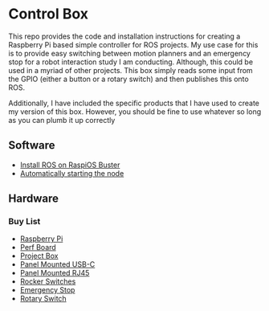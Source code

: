 # Control Box

This repo provides the code and installation instructions for creating a
Raspberry Pi based simple controller for ROS projects. My use case for this is
to provide easy switching between motion planners and an emergency stop for a
robot interaction study I am conducting. Although, this could be used in a
myriad of other projects. This box simply reads some input from the GPIO (either
a button or a rotary switch) and then publishes this onto ROS. 

Additionally, I have included the specific products that I have used to create 
my version of this box. However, you should be fine to use whatever so long as
you can plumb it up correctly

## Software
- [Install ROS on RaspiOS Buster](https://varhowto.com/install-ros-noetic-raspberry-pi-4/#ROS_Noetic_Raspberry_Pi)
- [Automatically starting the node](http://docs.ros.org/en/jade/api/robot_upstart/html/)


## Hardware
### Buy List
- [Raspberry Pi](https://www.amazon.com/gp/product/B089ZSGF8M/ref=ppx_yo_dt_b_search_asin_title?ie=UTF8&psc=1)
- [Perf Board](https://www.amazon.com/gp/product/B07FFDFLZ3/ref=ppx_yo_dt_b_asin_title_o00_s00?ie=UTF8&th=1)
- [Project Box](https://www.amazon.com/dp/B09B6RB6MR?ref=ppx_yo2ov_dt_b_product_details&th=1)
- [Panel Mounted USB-C](https://www.amazon.com/dp/B08HS6X44P?ref=ppx_yo2ov_dt_b_product_details&th=1)
- [Panel Mounted RJ45](https://www.amazon.com/dp/B08H8JM451?ref=ppx_yo2ov_dt_b_product_details&th=1)
- [Rocker Switches](https://www.amazon.com/dp/B07MFQ4TNK?ref=ppx_yo2ov_dt_b_product_details&th=1)
- [Emergency Stop](https://www.amazon.com/dp/B07WTL3KPB?ref=ppx_yo2ov_dt_b_product_details&th=1)
- [Rotary Switch](https://www.amazon.com/dp/B07JKQ7YPP?psc=1&ref=ppx_yo2ov_dt_b_product_details)